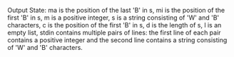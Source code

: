 Output State: ma is the position of the last 'B' in s, mi is the position of the first 'B' in s, m is a positive integer, s is a string consisting of 'W' and 'B' characters, c is the position of the first 'B' in s, d is the length of s, l is an empty list, stdin contains multiple pairs of lines: the first line of each pair contains a positive integer and the second line contains a string consisting of 'W' and 'B' characters.